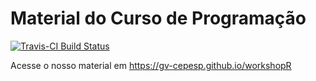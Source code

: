 Material do Curso de Programação
=================================

[![Travis-CI Build Status](https://travis-ci.org/GV-CEPESP/workshopR.svg?branch=master)](https://travis-ci.org/GV-CEPESP/workshopR)

Acesse o nosso material em https://gv-cepesp.github.io/workshopR
